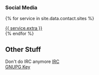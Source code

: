 ### Social Media
{% for service in site.data.contact.sites %}
<div class="container">
    <a href="{{ service.url }}">
        <i class="{{service.class }}"></i>
        {{ service.extra }}
    </a>
</div>
{% endfor %}

## Other Stuff

<div class="container"> Don't do IRC anymore
<a href="[REDACTED]">
<i class="fas fa-hashtag fa-2x"></i>
IRC
</a>
</div>
<div class="container">
<i class="fas fa-key fa-2x"></i>
<a href="/gnupg">
GNUPG Key
</a>
</div>